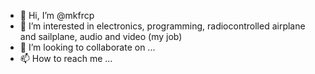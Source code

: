 - 👋 Hi, I’m @mkfrcp
- 👀 I’m interested in electronics, programming, radiocontrolled airplane and sailplane, audio and video (my job)
- 💞️ I’m looking to collaborate on ...
- 📫 How to reach me ...

<!---
mkfrcp/mkfrcp is a ✨ special ✨ repository because its `README.md` (this file) appears on your GitHub profile.
You can click the Preview link to take a look at your changes.
--->
